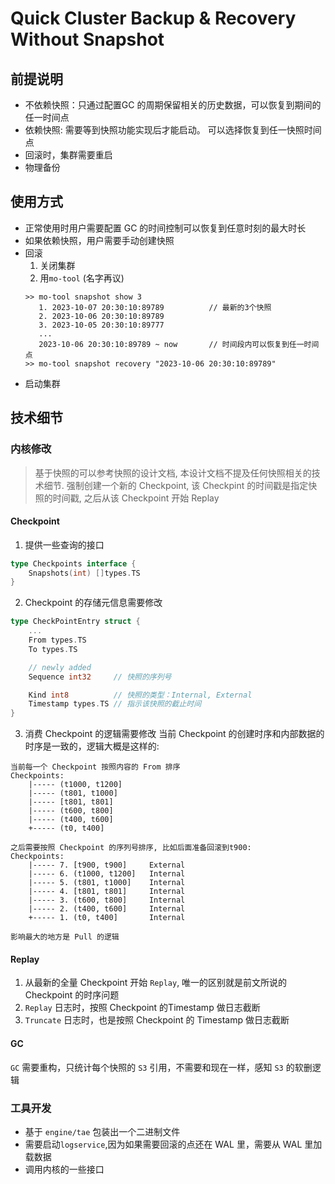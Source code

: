 # Quick Cluster Backup & Recovery Without Snapshot

## 前提说明
- 不依赖快照：只通过配置GC 的周期保留相关的历史数据，可以恢复到期间的任一时间点
- 依赖快照: 需要等到快照功能实现后才能启动。 可以选择恢复到任一快照时间点
- 回滚时，集群需要重启
- 物理备份

## 使用方式
- 正常使用时用户需要配置 GC 的时间控制可以恢复到任意时刻的最大时长
- 如果依赖快照，用户需要手动创建快照
- 回滚
  1) 关闭集群
  2) 用`mo-tool` (名字再议)
  ```shell
  >> mo-tool snapshot show 3
     1. 2023-10-07 20:30:10:89789          // 最新的3个快照
     2. 2023-10-06 20:30:10:89789
     3. 2023-10-05 20:30:10:89777
     ...
     2023-10-06 20:30:10:89789 ~ now       // 时间段内可以恢复到任一时间点
  >> mo-tool snapshot recovery "2023-10-06 20:30:10:89789"
  ```
- 启动集群

## 技术细节

### 内核修改
> 基于快照的可以参考快照的设计文档, 本设计文档不提及任何快照相关的技术细节.
强制创建一个新的 Checkpoint, 该 Checkpint 的时间戳是指定快照的时间戳, 之后从该 Checkpoint 开始 Replay

#### Checkpoint

1. 提供一些查询的接口
```go
type Checkpoints interface {
    Snapshots(int) []types.TS
}
```

2. Checkpoint 的存储元信息需要修改
```go
type CheckPointEntry struct {
    ...
    From types.TS
    To types.TS

    // newly added
    Sequence int32     // 快照的序列号

    Kind int8          // 快照的类型：Internal, External
    Timestamp types.TS // 指示该快照的截止时间
}
```

3. 消费 Checkpoint 的逻辑需要修改
当前 Checkpoint 的创建时序和内部数据的时序是一致的，逻辑大概是这样的:
```
当前每一个 Checkpoint 按照内容的 From 排序
Checkpoints:
    |----- (t1000, t1200]
    |----- (t801, t1000]
    |----- [t801, t801]
    |----- (t600, t800]
    |----- (t400, t600]
    +----- (t0, t400]

之后需要按照 Checkpoint 的序列号排序, 比如后面准备回滚到t900:
Checkpoints:
    |----- 7. [t900, t900]     External
    |----- 6. (t1000, t1200]   Internal
    |----- 5. (t801, t1000]    Internal
    |----- 4. [t801, t801]     Internal
    |----- 3. (t600, t800]     Internal
    |----- 2. (t400, t600]     Internal
    +----- 1. (t0, t400]       Internal

影响最大的地方是 Pull 的逻辑
```

#### Replay
1. 从最新的全量 Checkpoint 开始 `Replay`, 唯一的区别就是前文所说的 Checkpoint 的时序问题
2. `Replay` 日志时，按照 Checkpoint 的Timestamp 做日志截断
3. `Truncate` 日志时，也是按照 Checkpoint 的 Timestamp 做日志截断

#### GC
`GC` 需要重构，只统计每个快照的 `S3` 引用，不需要和现在一样，感知 `S3` 的软删逻辑

### 工具开发
- 基于 `engine/tae` 包装出一个二进制文件
- 需要启动`logservice`,因为如果需要回滚的点还在 WAL 里，需要从 WAL 里加载数据
- 调用内核的一些接口
